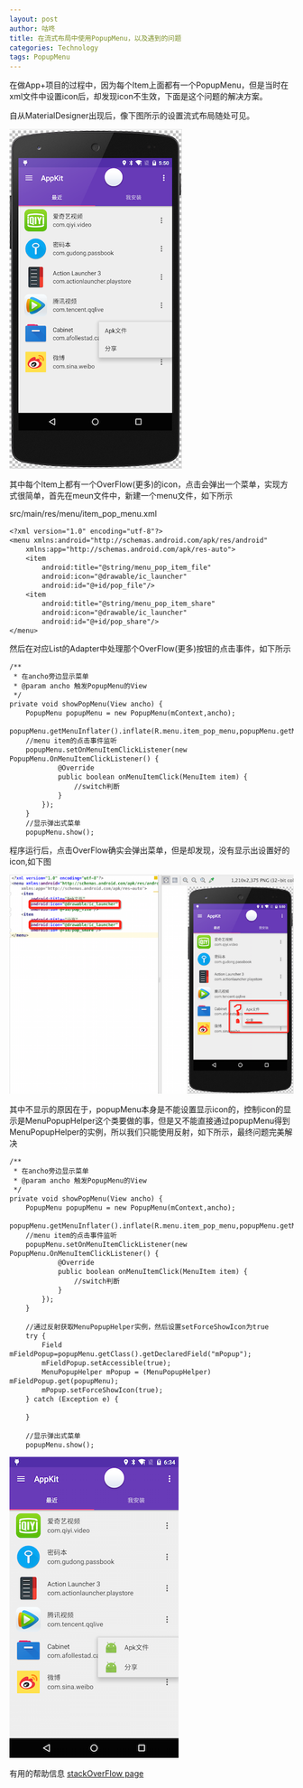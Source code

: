 ```yaml
---
layout: post
author: 咕咚
title: 在流式布局中使用PopupMenu，以及遇到的问题
categories: Technology
tags: PopupMenu
---
```

在做App+项目的过程中，因为每个Item上面都有一个PopupMenu，但是当时在xml文件中设置icon后，却发现icon不生效，下面是这个问题的解决方案。

自从MaterialDesigner出现后，像下图所示的设置流式布局随处可见。
  
  

![常见的流式布局](/assets/QQ20150718-1@2x.png "sss")
  

其中每个Item上都有一个OverFlow(更多)的icon，点击会弹出一个菜单，实现方式很简单，首先在meun文件中，新建一个menu文件，如下所示

src/main/res/menu/item_pop_menu.xml

    <?xml version="1.0" encoding="utf-8"?>
    <menu xmlns:android="http://schemas.android.com/apk/res/android"
        xmlns:app="http://schemas.android.com/apk/res-auto">
        <item
            android:title="@string/menu_pop_item_file"
            android:icon="@drawable/ic_launcher"
            android:id="@+id/pop_file"/>
        <item
            android:title="@string/menu_pop_item_share"
            android:icon="@drawable/ic_launcher"
            android:id="@+id/pop_share"/>
    </menu>                                                                    

  

然后在对应List的Adapter中处理那个OverFlow(更多)按钮的点击事件，如下所示
  

    /**
     * 在ancho旁边显示菜单
     * @param ancho 触发PopupMenu的View 
     */ 
    private void showPopMenu(View ancho) {  
        PopupMenu popupMenu = new PopupMenu(mContext,ancho);
        popupMenu.getMenuInflater().inflate(R.menu.item_pop_menu,popupMenu.getMenu());
        //menu item的点击事件监听
        popupMenu.setOnMenuItemClickListener(new PopupMenu.OnMenuItemClickListener() {
                @Override
                public boolean onMenuItemClick(MenuItem item) {
                    //switch判断 
                }
            });
        }
        //显示弹出式菜单
        popupMenu.show();
  

程序运行后，点击OverFlow确实会弹出菜单，但是却发现，没有显示出设置好的icon,如下图
  

![bug](/assets/QQ20150718-2@2x.png "bug")
  

其中不显示的原因在于，popupMenu本身是不能设置显示icon的，控制icon的显示是MenuPopupHelper这个类要做的事，但是又不能直接通过popupMenu得到MenuPopupHelper的实例，所以我们只能使用反射，如下所示，最终问题完美解决
  

    /**
     * 在ancho旁边显示菜单
     * @param ancho 触发PopupMenu的View 
     */ 
    private void showPopMenu(View ancho) {  
        PopupMenu popupMenu = new PopupMenu(mContext,ancho);
        popupMenu.getMenuInflater().inflate(R.menu.item_pop_menu,popupMenu.getMenu());
        //menu item的点击事件监听
        popupMenu.setOnMenuItemClickListener(new PopupMenu.OnMenuItemClickListener() {
                @Override
                public boolean onMenuItemClick(MenuItem item) {
                    //switch判断 
                }
            });
        }
        
        //通过反射获取MenuPopupHelper实例，然后设置setForceShowIcon为true
        try {
            Field mFieldPopup=popupMenu.getClass().getDeclaredField("mPopup");
            mFieldPopup.setAccessible(true);
            MenuPopupHelper mPopup = (MenuPopupHelper) mFieldPopup.get(popupMenu);
            mPopup.setForceShowIcon(true);
        } catch (Exception e) {
            
        }
        
        //显示弹出式菜单
        popupMenu.show();
  

![bug](/assets/QQ20150718-3@2x.png "bug suc")
  
  





            
有用的帮助信息
[stackOverFlow page](http://stackoverflow.com/questions/6805756/is-it-possible-to-display-icons-in-a-popupmenu/31490355#31490355)









